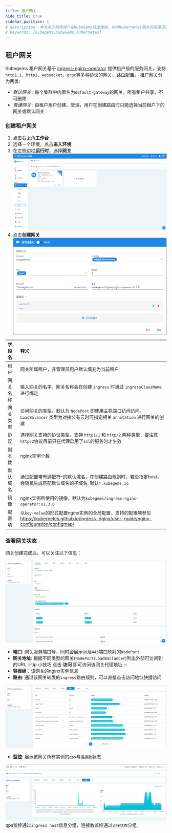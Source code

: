 ```yaml
---
title: 租户网关
hide_title: true
sidebar_position: 1
# description: 本文用于指导用户在KubeGems快速使用，并对Kubernetes相关的资源进行操作
# keywords: [kubegems,KubeGems,kubernetes]
---
```


## 租户网关

Kubegems 租户网关基于 [ingress-nginx-operator](https://github.com/kubegems/ingress-nginx-operator) 提供租户级的服务网关，支持`http1.1`、`http2`、`websocket`、`grpc`等多种协议的网关、路由配置。
租户网关分为两类:
- _默认网关_ : 每个集群中内置名为`default-gateway`的网关，所有租户共享，不可删除
- _普通网关_ : 由租户用户创建、管理，用户在创建路由时只能选择当前租户下的网关或默认网关

### 创建租户网关

1. 点击右上角**工作台**
2. 选择一个环境，点击**进入环境**
3. 在左侧边栏**运行时**，选择**网关**
![](assets/gateway.jpg)
4. 点击**创建网关**
![](assets/create-gateway.jpg)

| 字段名   | 释义                                                                                                                                                |
| :------- | :-------------------------------------------------------------------------------------------------------------------------------------------------- |
| 租户     | 网关所属租户，非管理员用户默认填充为当前租户                                                                                                        |
| 网关名称 | 输入网关的名字，网关名称会在创建 `ingress` 时通过 `ingressClassName` 进行绑定                                                                       |
| 网关类型 | 访问网关的类型，默认为 `NodePort` 即使用主机端口访问访问。`LoadBalancer` 类型为对接公有云时可指定相关 `annotation` 进行网关的创建                   |
| 协议     | 选择网关支持的协议类型，支持 `http1/1` 和 `http/2` 两种类型，要注意`http/2`协议目前只在代理启用了`ssl`的服务时才生效                                |
| 副本数   | nginx实例个数                                                                                                                                       |
| 默认域名 | 通过配置带有通配符`*`的默认域名，在创建路由规则时，若没指定host，会随机生成匹配默认域名的子域名, 默认`*.kubegems.io`                                |
| 镜像     | nginx实例所使用的镜像，默认为`kubegems/ingress-nginx-operator:v1.3.0`                                                                               |
| 配置项   | 以`key-value`的形式配置nginx实例的全局配置，支持的配置项参见 <https://kubernetes.github.io/ingress-nginx/user-guide/nginx-configuration/configmap/> |

### 查看网关状态
网关创建完成后，可以关注以下信息：

![](assets/gateway-detail.jpg)

- **端口**: 网关服务端口号，同时会展示`80`及`443`端口映射的`NodePort`
- **网关地址**: 根据不同类型的网关(`NodePort`/`LoadBanlancer`)列出外部可访问到的URL
:::tip 小技巧
点击 **访问** 即可访问该网关代理地址
:::
- **容器组**：该网关的nginx实例信息
- **路由**: 通过该网关转发的`ingress`路由规则，可以直接点击访问地址快捷访问

![](assets/gateway-ingress.jpg)
- **监控**: 展示该网关所有实例的`qps`与`连接数`状态
  
![](assets/gateway-monitor.jpg)
qps监控通过`ingress host`信息分组，连接数监控通过`连接状态`分组。